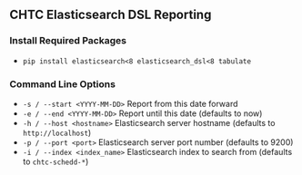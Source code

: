 ## CHTC Elasticsearch DSL Reporting

### Install Required Packages
* `pip install elasticsearch<8 elasticsearch_dsl<8 tabulate`

### Command Line Options
* `-s / --start <YYYY-MM-DD>` Report from this date forward
* `-e / --end <YYYY-MM-DD>` Report until this date (defaults to now)
* `-h / --host <hostname>` Elasticsearch server hostname (defaults to `http://localhost`)
* `-p / --port <port>` Elasticsearch server port number (defaults to 9200)
* `-i / --index <index_name>` Elasticsearch index to search from (defaults to `chtc-schedd-*`)
